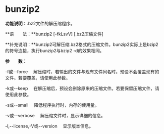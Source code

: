 # **bunzip2**

**功能说明：**.bz2文件的解压缩程序。  

**语　　法：**bunzip2 [-fkLsvV] \[.bz2压缩文件]  

**补充说明：**bunzip2可解压缩.bz2格式的压缩文件。bunzip2实际上是bzip2的符号连接，执行bunzip2与bzip2 -d的效果相同。 

**参　　数：** 　

-f或--force 　解压缩时，若输出的文件与现有文件同名时，预设不会覆盖现有的文件。若要覆盖，请使用此参数。  　

-k或--keep 　在解压缩后，预设会删除原来的压缩文件。若要保留压缩文件，请使用此参数。  　

-s或--small 　降低程序执行时，内存的使用量。  　

-v或--verbose 　解压缩文件时，显示详细的信息。  　

-l,--license,-V或--version 　显示版本信息。 